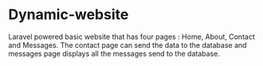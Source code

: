 # Dynamic-website
Laravel powered basic website that has four pages : Home, About, Contact and Messages. The contact page can send the data to the database and  messages page displays all the messages send to the database.
